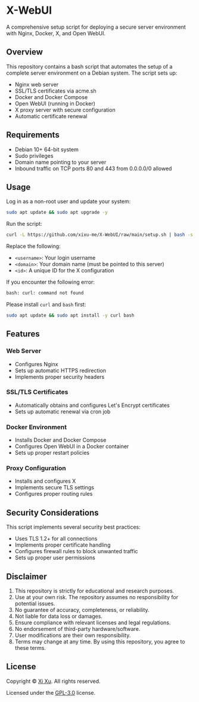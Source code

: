 # X-WebUI

A comprehensive setup script for deploying a secure server environment with Nginx, Docker, X, and Open WebUI.

## Overview

This repository contains a bash script that automates the setup of a complete server environment on a Debian system. The script sets up:

- Nginx web server
- SSL/TLS certificates via acme.sh
- Docker and Docker Compose
- Open WebUI (running in Docker)
- X proxy server with secure configuration
- Automatic certificate renewal

## Requirements

- Debian 10+ 64-bit system
- Sudo privileges
- Domain name pointing to your server
- Inbound traffic on TCP ports 80 and 443 from 0.0.0.0/0 allowed

## Usage

Log in as a non-root user and update your system:

```bash
sudo apt update && sudo apt upgrade -y
```

Run the script:

```bash
curl -L https://github.com/xixu-me/X-WebUI/raw/main/setup.sh | bash -s <username> <domain> <id>
```

Replace the following:

- `<username>`: Your login username
- `<domain>`: Your domain name (must be pointed to this server)
- `<id>`: A unique ID for the X configuration

If you encounter the following error:

```bash
bash: curl: command not found
```

Please install `curl` and `bash` first:

```bash
sudo apt update && sudo apt install -y curl bash
```

## Features

### Web Server

- Configures Nginx
- Sets up automatic HTTPS redirection
- Implements proper security headers

### SSL/TLS Certificates

- Automatically obtains and configures Let's Encrypt certificates
- Sets up automatic renewal via cron job

### Docker Environment

- Installs Docker and Docker Compose
- Configures Open WebUI in a Docker container
- Sets up proper restart policies

### Proxy Configuration

- Installs and configures X
- Implements secure TLS settings
- Configures proper routing rules

## Security Considerations

This script implements several security best practices:

- Uses TLS 1.2+ for all connections
- Implements proper certificate handling
- Configures firewall rules to block unwanted traffic
- Sets up proper user permissions

## Disclaimer

1. This repository is strictly for educational and research purposes.
2. Use at your own risk. The repository assumes no responsibility for potential issues.
3. No guarantee of accuracy, completeness, or reliability.
4. Not liable for data loss or damages.
5. Ensure compliance with relevant licenses and legal regulations.
6. No endorsement of third-party hardware/software.
7. User modifications are their own responsibility.
8. Terms may change at any time. By using this repository, you agree to these terms.

## License

Copyright &copy; [Xi Xu](https://xi-xu.me). All rights reserved.

Licensed under the [GPL-3.0](LICENSE) license.  
